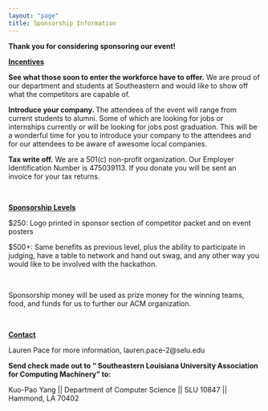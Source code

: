 ```yaml
---
layout: "page"
title: Sponsorship Information
---
```



<p><strong>Thank you for considering sponsoring our event!&nbsp;</strong></p>

<p><strong><u>Incentives</u></strong></p>
<p><strong>See what those soon to enter the workforce have to offer.</strong> <span style="font-weight: 400;">We are proud of our department and students at Southeastern and would like to show off what the competitors are capable of.&nbsp;</span></p>
<p><strong>Introduce your company. </strong><span style="font-weight: 400;">The attendees of the event will range from current students to alumni. Some of which are looking for jobs or internships currently or will be looking for jobs post graduation. This will be a wonderful time for you to introduce your company to the attendees and for our attendees to be aware of awesome local companies.&nbsp;</span></p>
<p><strong>Tax write off.</strong><span style="font-weight: 400;"> We are a 501(c) non-profit organization. Our Employer Identification Number is 475039113. If you donate you will be sent an invoice for your tax returns.&nbsp;</span></p>
<p>&nbsp;</p>
<p><strong><u>Sponsorship Levels</u></strong></p>
<p><span style="font-weight: 400;">$250: Logo printed in sponsor section of competitor packet and on event posters</span></p>
<p><span style="font-weight: 400;">$500+: Same benefits as previous level, plus the ability to participate in judging, have a table to network and hand out swag, and any other way you would like to be involved with the hackathon.</span></p>
<p>&nbsp;</p>
<p><span style="font-weight: 400;">Sponsorship money will be used as prize money for the winning teams, food, and funds for us to further our ACM organization.</span></p>
<p>&nbsp;</p>
<p><strong><u>Contact</u></strong></p>
<p><span style="font-weight: 400;">Lauren Pace for more information, lauren.pace-2@selu.edu</span></p>
<p><strong>Send check made out to &ldquo; Southeastern Louisiana University Association for Computing Machinery&rdquo; to:</strong></p>
<p><span style="font-weight: 400;">Kuo-Pao Yang || Department of Computer Science || SLU 10847 || Hammond, LA 70402</span></p>



<!-- <embed src="C:/Users/laure/Downloads/ACM%20Hackathon%20Sponsorship%20Packet%20(1).pdf" type ="application/pdf" width="600" height="400"> -->

